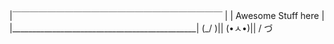 |￣￣￣￣￣￣￣￣￣￣￣￣￣￣￣￣￣￣￣￣￣￣￣￣ | 
|                 Awesome Stuff here           |
|______________________________________________|
                                      (\_/ )||
                                      (•ㅅ•)|| 
                                      /    づ
